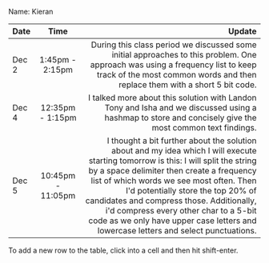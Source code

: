 Name: Kieran

| Date  |       Time        |                                                                                                                                                                                                                                                                                                                                                                                                                                           Update |
|:------|:-----------------:|-------------------------------------------------------------------------------------------------------------------------------------------------------------------------------------------------------------------------------------------------------------------------------------------------------------------------------------------------------------------------------------------------------------------------------------------------:|
| Dec 2 |  1:45pm - 2:15pm  |                                                                                                                                                                                                                                     During this class period we discussed some initial approaches to this problem. One approach was using a frequency list to keep track of the most common words and then replace them with a short 5 bit code. |
| Dec 4 | 12:35pm - 1:15pm  |                                                                                                                                                                                                                                                                                          I talked more about this solution with Landon Tony and Isha and we discussed using a hashmap to store and concisely give the most common text findings. |
| Dec 5 | 10:45pm - 11:05pm |  I thought a bit further about the solution about and my idea which I will execute starting tomorrow is this: I will split the string by a space delimiter then create a frequency list of which words we see most often. Then I'd potentially store the top 20% of candidates and compress those. Additionally, i'd compress every other char to a 5-bit code as we only have upper case letters and lowercase letters and select punctuations. |


To add a new row to the table, click into a cell and then hit shift-enter.